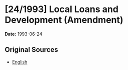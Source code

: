 # [24/1993] Local Loans and Development (Amendment)

**Date:** 1993-06-24

## Original Sources

- [English](https://documents.gov.lk/view/acts/1993/6/24-1993_E.pdf)

